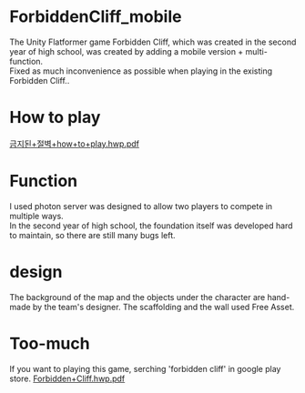 # ForbiddenCliff_mobile

The Unity Flatformer game Forbidden Cliff, which was created in the second year of high school, was created by adding a mobile version + multi-function.<br>
Fixed as much inconvenience as possible when playing in the existing Forbidden Cliff..<br>

# How to play
[금지된+절벽+how+to+play.hwp.pdf](https://github.com/kang1027/ForbiddenCliff/files/12081605/%2B.%2Bhow%2Bto%2Bplay.hwp.pdf)


#  Function
 I used photon server was designed to allow two players to compete in multiple ways.<br>
 In the second year of high school, the foundation itself was developed hard to maintain, so there are still many bugs left.
 
# design
The background of the map and the objects under the character are hand-made by the team's designer.
The scaffolding and the wall used Free Asset.

# Too-much
If you want to playing this game, serching 'forbidden cliff' in google play store.
[Forbidden+Cliff.hwp.pdf](https://github.com/kang1027/ForbiddenCliff/files/12081688/Forbidden%2BCliff.hwp.pdf)

